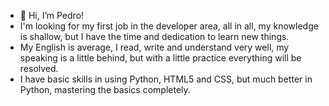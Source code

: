 - 👋 Hi, I’m Pedro!
- I'm looking for my first job in the developer area, all in all, my knowledge is shallow, but I have the time and dedication to learn new things.
- My English is average, I read, write and understand very well, my speaking is a little behind, but with a little practice everything will be resolved.
- I have basic skills in using Python, HTML5 and CSS, but much better in Python, mastering the basics completely.
  

<!---
KAE4U/KAE4U is a ✨ special ✨ repository because its `README.md` (this file) appears on your GitHub profile.
You can click the Preview link to take a look at your changes.
--->
